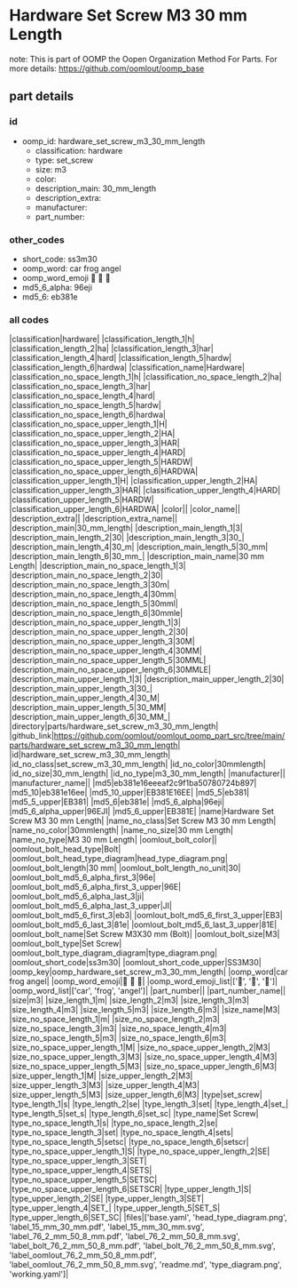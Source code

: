 # Hardware Set Screw M3 30 mm Length  

note: This is part of OOMP the Oopen Organization Method For Parts. For more details: https://github.com/oomlout/oomp_base

##  part details





### id
* oomp_id: hardware_set_screw_m3_30_mm_length
  * classification: hardware
  * type: set_screw
  * size: m3
  * color: 
  * description_main: 30_mm_length
  * description_extra: 
  * manufacturer: 
  * part_number: 

### other_codes
* short_code: ss3m30
* oomp_word: car frog angel
* oomp_word_emoji :car: :frog: :angel:
* md5_6_alpha: 96eji
* md5_6: eb381e

### all codes 
|classification|hardware|
|classification_length_1|h|
|classification_length_2|ha|
|classification_length_3|har|
|classification_length_4|hard|
|classification_length_5|hardw|
|classification_length_6|hardwa|
|classification_name|Hardware|
|classification_no_space_length_1|h|
|classification_no_space_length_2|ha|
|classification_no_space_length_3|har|
|classification_no_space_length_4|hard|
|classification_no_space_length_5|hardw|
|classification_no_space_length_6|hardwa|
|classification_no_space_upper_length_1|H|
|classification_no_space_upper_length_2|HA|
|classification_no_space_upper_length_3|HAR|
|classification_no_space_upper_length_4|HARD|
|classification_no_space_upper_length_5|HARDW|
|classification_no_space_upper_length_6|HARDWA|
|classification_upper_length_1|H|
|classification_upper_length_2|HA|
|classification_upper_length_3|HAR|
|classification_upper_length_4|HARD|
|classification_upper_length_5|HARDW|
|classification_upper_length_6|HARDWA|
|color||
|color_name||
|description_extra||
|description_extra_name||
|description_main|30_mm_length|
|description_main_length_1|3|
|description_main_length_2|30|
|description_main_length_3|30_|
|description_main_length_4|30_m|
|description_main_length_5|30_mm|
|description_main_length_6|30_mm_|
|description_main_name|30 mm Length|
|description_main_no_space_length_1|3|
|description_main_no_space_length_2|30|
|description_main_no_space_length_3|30m|
|description_main_no_space_length_4|30mm|
|description_main_no_space_length_5|30mml|
|description_main_no_space_length_6|30mmle|
|description_main_no_space_upper_length_1|3|
|description_main_no_space_upper_length_2|30|
|description_main_no_space_upper_length_3|30M|
|description_main_no_space_upper_length_4|30MM|
|description_main_no_space_upper_length_5|30MML|
|description_main_no_space_upper_length_6|30MMLE|
|description_main_upper_length_1|3|
|description_main_upper_length_2|30|
|description_main_upper_length_3|30_|
|description_main_upper_length_4|30_M|
|description_main_upper_length_5|30_MM|
|description_main_upper_length_6|30_MM_|
|directory|parts/hardware_set_screw_m3_30_mm_length|
|github_link|https://github.com/oomlout/oomlout_oomp_part_src/tree/main/parts/hardware_set_screw_m3_30_mm_length|
|id|hardware_set_screw_m3_30_mm_length|
|id_no_class|set_screw_m3_30_mm_length|
|id_no_color|30mmlength|
|id_no_size|30_mm_length|
|id_no_type|m3_30_mm_length|
|manufacturer||
|manufacturer_name||
|md5|eb381e16eeeaf2c9f1ba50780724b897|
|md5_10|eb381e16ee|
|md5_10_upper|EB381E16EE|
|md5_5|eb381|
|md5_5_upper|EB381|
|md5_6|eb381e|
|md5_6_alpha|96eji|
|md5_6_alpha_upper|96EJI|
|md5_6_upper|EB381E|
|name|Hardware Set Screw M3 30 mm Length|
|name_no_class|Set Screw M3 30 mm Length|
|name_no_color|30mmlength|
|name_no_size|30 mm Length|
|name_no_type|M3 30 mm Length|
|oomlout_bolt_color||
|oomlout_bolt_head_type|Bolt|
|oomlout_bolt_head_type_diagram|head_type_diagram.png|
|oomlout_bolt_length|30 mm|
|oomlout_bolt_length_no_unit|30|
|oomlout_bolt_md5_6_alpha_first_3|96e|
|oomlout_bolt_md5_6_alpha_first_3_upper|96E|
|oomlout_bolt_md5_6_alpha_last_3|ji|
|oomlout_bolt_md5_6_alpha_last_3_upper|JI|
|oomlout_bolt_md5_6_first_3|eb3|
|oomlout_bolt_md5_6_first_3_upper|EB3|
|oomlout_bolt_md5_6_last_3|81e|
|oomlout_bolt_md5_6_last_3_upper|81E|
|oomlout_bolt_name|Set Screw M3X30 mm  (Bolt)|
|oomlout_bolt_size|M3|
|oomlout_bolt_type|Set Screw|
|oomlout_bolt_type_diagram_diagram|type_diagram.png|
|oomlout_short_code|ss3m30|
|oomlout_short_code_upper|SS3M30|
|oomp_key|oomp_hardware_set_screw_m3_30_mm_length|
|oomp_word|car frog angel|
|oomp_word_emoji|:car: :frog: :angel:|
|oomp_word_emoji_list|[':car:', ':frog:', ':angel:']|
|oomp_word_list|['car', 'frog', 'angel']|
|part_number||
|part_number_name||
|size|m3|
|size_length_1|m|
|size_length_2|m3|
|size_length_3|m3|
|size_length_4|m3|
|size_length_5|m3|
|size_length_6|m3|
|size_name|M3|
|size_no_space_length_1|m|
|size_no_space_length_2|m3|
|size_no_space_length_3|m3|
|size_no_space_length_4|m3|
|size_no_space_length_5|m3|
|size_no_space_length_6|m3|
|size_no_space_upper_length_1|M|
|size_no_space_upper_length_2|M3|
|size_no_space_upper_length_3|M3|
|size_no_space_upper_length_4|M3|
|size_no_space_upper_length_5|M3|
|size_no_space_upper_length_6|M3|
|size_upper_length_1|M|
|size_upper_length_2|M3|
|size_upper_length_3|M3|
|size_upper_length_4|M3|
|size_upper_length_5|M3|
|size_upper_length_6|M3|
|type|set_screw|
|type_length_1|s|
|type_length_2|se|
|type_length_3|set|
|type_length_4|set_|
|type_length_5|set_s|
|type_length_6|set_sc|
|type_name|Set Screw|
|type_no_space_length_1|s|
|type_no_space_length_2|se|
|type_no_space_length_3|set|
|type_no_space_length_4|sets|
|type_no_space_length_5|setsc|
|type_no_space_length_6|setscr|
|type_no_space_upper_length_1|S|
|type_no_space_upper_length_2|SE|
|type_no_space_upper_length_3|SET|
|type_no_space_upper_length_4|SETS|
|type_no_space_upper_length_5|SETSC|
|type_no_space_upper_length_6|SETSCR|
|type_upper_length_1|S|
|type_upper_length_2|SE|
|type_upper_length_3|SET|
|type_upper_length_4|SET_|
|type_upper_length_5|SET_S|
|type_upper_length_6|SET_SC|
|files|['base.yaml', 'head_type_diagram.png', 'label_15_mm_30_mm.pdf', 'label_15_mm_30_mm.svg', 'label_76_2_mm_50_8_mm.pdf', 'label_76_2_mm_50_8_mm.svg', 'label_bolt_76_2_mm_50_8_mm.pdf', 'label_bolt_76_2_mm_50_8_mm.svg', 'label_oomlout_76_2_mm_50_8_mm.pdf', 'label_oomlout_76_2_mm_50_8_mm.svg', 'readme.md', 'type_diagram.png', 'working.yaml']|
